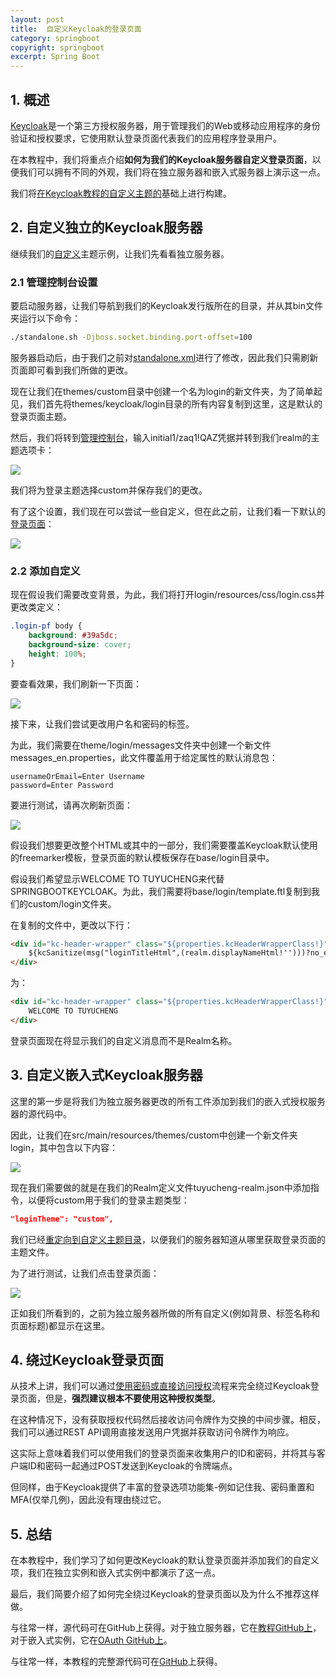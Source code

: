 ```yaml
---
layout: post
title:  自定义Keycloak的登录页面
category: springboot
copyright: springboot
excerpt: Spring Boot
---
```


## 1. 概述

[Keycloak](https://www.keycloak.org/)是一个第三方授权服务器，用于管理我们的Web或移动应用程序的身份验证和授权要求，它使用默认登录页面代表我们的应用程序登录用户。

在本教程中，我们将重点介绍**如何为我们的Keycloak服务器自定义登录页面**，以便我们可以拥有不同的外观，我们将在独立服务器和嵌入式服务器上演示这一点。

我们将[在Keycloak教程的自定义主题的]()基础上进行构建。

## 2. 自定义独立的Keycloak服务器

继续我们的[自定义]()主题示例，让我们先看看独立服务器。

### 2.1 管理控制台设置

要启动服务器，让我们导航到我们的Keycloak发行版所在的目录，并从其bin文件夹运行以下命令：

```bash
./standalone.sh -Djboss.socket.binding.port-offset=100
```
服务器启动后，由于我们之前对[standalone.xml]()进行了修改，因此我们只需刷新页面即可看到我们所做的更改。

现在让我们在themes/custom目录中创建一个名为login的新文件夹，为了简单起见，我们首先将themes/keycloak/login目录的所有内容复制到这里，这是默认的登录页面主题。

然后，我们将转到[管理控制台]()，输入initial1/zaq1!QAZ凭据并转到我们realm的主题选项卡：

![](/assets/images/2023/springboot/keycloakcustomloginpage01.png)

我们将为登录主题选择custom并保存我们的更改。

有了这个设置，我们现在可以尝试一些自定义，但在此之前，让我们看一下默认的[登录页面](http://localhost:8080/realms/SpringBootKeycloak/protocol/openid-connect/auth?response_type=code&client_id=login-app&scope=openid&redirect_uri=http://localhost:8081/)：

![](/assets/images/2023/springboot/keycloakcustomloginpage02.png)

### 2.2 添加自定义

现在假设我们需要改变背景，为此，我们将打开login/resources/css/login.css并更改类定义：

```css
.login-pf body {
    background: #39a5dc;
    background-size: cover;
    height: 100%;
}
```

要查看效果，我们刷新一下页面：

![](/assets/images/2023/springboot/keycloakcustomloginpage03.png)

接下来，让我们尝试更改用户名和密码的标签。

为此，我们需要在theme/login/messages文件夹中创建一个新文件messages_en.properties，此文件覆盖用于给定属性的默认消息包：

```properties
usernameOrEmail=Enter Username
password=Enter Password
```

要进行测试，请再次刷新页面：

![](/assets/images/2023/springboot/keycloakcustomloginpage04.png)

假设我们想要更改整个HTML或其中的一部分，我们需要覆盖Keycloak默认使用的freemarker模板，登录页面的默认模板保存在base/login目录中。

假设我们希望显示WELCOME TO TUYUCHENG来代替SPRINGBOOTKEYCLOAK。为此，我们需要将base/login/template.ftl复制到我们的custom/login文件夹。

在复制的文件中，更改以下行：

```html
<div id="kc-header-wrapper" class="${properties.kcHeaderWrapperClass!}">
    ${kcSanitize(msg("loginTitleHtml",(realm.displayNameHtml!'')))?no_esc}
</div>
```

为：

```html
<div id="kc-header-wrapper" class="${properties.kcHeaderWrapperClass!}">
    WELCOME TO TUYUCHENG
</div>
```

登录页面现在将显示我们的自定义消息而不是Realm名称。

## 3. 自定义嵌入式Keycloak服务器

这里的第一步是将我们为独立服务器更改的所有工件添加到我们的嵌入式授权服务器的源代码中。

因此，让我们在src/main/resources/themes/custom中创建一个新文件夹login，其中包含以下内容：

![](/assets/images/2023/springboot/keycloakcustomloginpage05.png)

现在我们需要做的就是在我们的Realm定义文件tuyucheng-realm.json中添加指令，以便将custom用于我们的登录主题类型：

```json
"loginTheme": "custom",
```

我们已经[重定向到自定义主题目录]()，以便我们的服务器知道从哪里获取登录页面的主题文件。

为了进行测试，让我们点击登录页面：

![](/assets/images/2023/springboot/keycloakcustomloginpage06.png)

正如我们所看到的，之前为独立服务器所做的所有自定义(例如背景、标签名称和页面标题)都显示在这里。

## 4. 绕过Keycloak登录页面

从技术上讲，我们可以通过[使用密码或直接访问授权](https://oauth.net/2/grant-types/password/)流程来完全绕过Keycloak登录页面，但是，**强烈建议根本不要使用这种授权类型**。

在这种情况下，没有获取授权代码然后接收访问令牌作为交换的中间步骤。相反，我们可以通过REST API调用直接发送用户凭据并获取访问令牌作为响应。

这实际上意味着我们可以使用我们的登录页面来收集用户的ID和密码，并将其与客户端ID和密码一起通过POST发送到Keycloak的令牌端点。

但同样，由于Keycloak提供了丰富的登录选项功能集-例如记住我、密码重置和MFA(仅举几例)，因此没有理由绕过它。

## 5. 总结

在本教程中，我们学习了如何更改Keycloak的默认登录页面并添加我们的自定义项，我们在独立实例和嵌入式实例中都演示了这一点。

最后，我们简要介绍了如何完全绕过Keycloak的登录页面以及为什么不推荐这样做。

与往常一样，源代码可在GitHub上获得。对于独立服务器，它在[教程GitHub上]()，对于嵌入式实例，它在[OAuth GitHub上]()。

与往常一样，本教程的完整源代码可在[GitHub](https://github.com/tuyucheng7/taketoday-tutorial4j/tree/master/spring-boot-modules/spring-boot-keycloak-1)上获得。